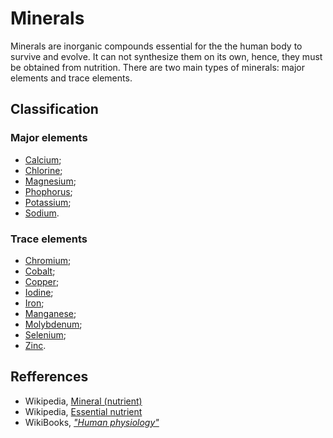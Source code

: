# Minerals

Minerals are inorganic compounds essential for the the human body to survive and evolve. It can not synthesize them on its own, hence, they must 
be obtained from nutrition. There are two main types of minerals: major elements and trace elements.

## Classification
### Major elements
- [Calcium]();
- [Chlorine]();
- [Magnesium]();
- [Phophorus]();
- [Potassium]();
- [Sodium]().

### Trace elements
- [Chromium]();
- [Cobalt]();
- [Copper]();
- [Iodine]();
- [Iron]();
- [Manganese]();
- [Molybdenum]();
- [Selenium]();
- [Zinc]().

## Refferences
- Wikipedia, [Mineral (nutrient)](https://en.wikipedia.org/wiki/Mineral_(nutrient))
- Wikipedia, [Essential nutrient](https://en.wikipedia.org/wiki/Essential_nutrient)
- WikiBooks, [_"Human physiology"_](https://en.wikibooks.org/wiki/Human_Physiology/Nutrition#Vitamins_and_Minerals)